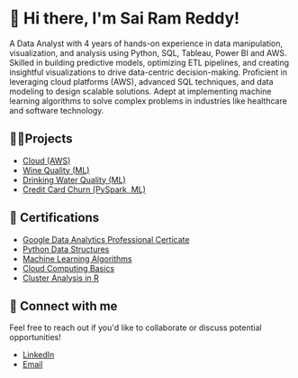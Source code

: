 <h1> 👋 Hi there, I'm Sai Ram Reddy! </h1>
A Data Analyst with 4 years of hands-on experience in data manipulation, visualization, and analysis using Python, SQL, Tableau, Power BI and AWS. Skilled in building predictive models, optimizing ETL pipelines, and creating insightful visualizations to drive data-centric decision-making. Proficient in leveraging cloud platforms (AWS), advanced SQL techniques, and data modeling to design scalable solutions. Adept at implementing machine learning algorithms to solve complex problems in industries like healthcare and software technology. 

<h2>👨‍💻Projects</h2>

- [Cloud (AWS)](https://github.com/SRRObulReddy-Data/Weather-Data-Logger-AWS)
- [Wine Quality (ML)](https://github.com/SRRObulReddy-Data/Wine_Quality_Prediction_Project)
- [Drinking Water Quality (ML)](https://github.com/SRRObulReddy-Data/Drinking_Water_Quality_Detection)
- [Credit Card Churn (PySpark, ML)](https://github.com/SRRObulReddy-Data/Credit_Card_Churn_Prediction)


<h2>📄 Certifications</h2>

- [Google Data Analytics Professional Certicate](https://www.coursera.org/account/accomplishments/specialization/certificate/7UQH9ZN8UPPK)
- [Python Data Structures](https://www.coursera.org/account/accomplishments/verify/DZV6ZTJQ3YPP)
- [Machine Learning Algorithms](https://www.coursera.org/account/accomplishments/verify/UVJJYLDPL9H7)
- [Cloud Computing Basics](https://www.coursera.org/account/accomplishments/verify/UG3UZKWHHBMT)
- [Cluster Analysis in R](https://www.datacamp.com/statement-of-accomplishment/course/ca41b19db3aa7edc191b34301afc9f54ec687cba?raw=1)

<h2>🔗 Connect with me</h2>
Feel free to reach out if you'd like to collaborate or discuss potential opportunities!


- [LinkedIn](www.linkedin.com/in/sairamreddy-srr)
- [Email](mailto:sairamreddyobulreddy@gmail.com)
  
<!-- [Portfolio](https://yourportfolio.com) 

<!--
**SRRObulReddy-Data/SRRObulReddy-Data** is a ✨ _special_ ✨ repository because its `README.md` (this file) appears on your GitHub profile.

Here are some ideas to get you started:

- 🔭 I’m currently working on ...
- 🌱 I’m currently learning ...
- 👯 I’m looking to collaborate on ...
- 🤔 I’m looking for help with ...
- 💬 Ask me about ...
- 📫 How to reach me: ...
- 😄 Pronouns: ...
- ⚡ Fun fact: ...
-->
